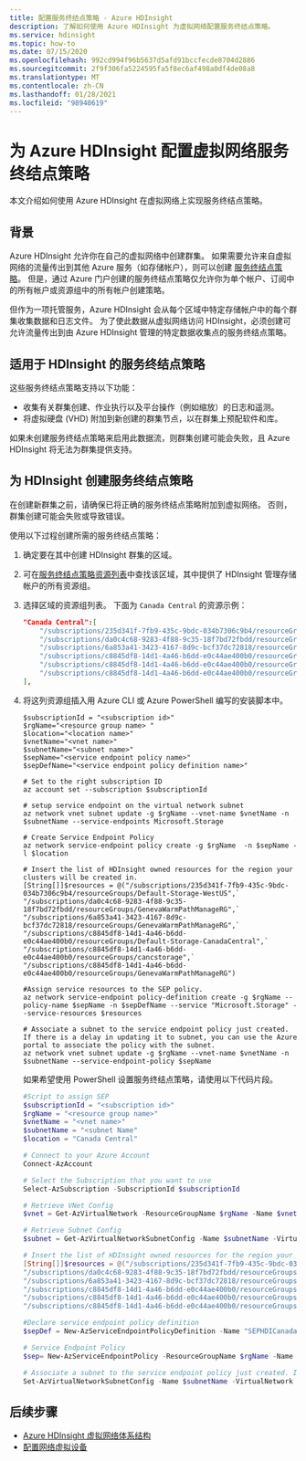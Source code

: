 ```yaml
---
title: 配置服务终结点策略 - Azure HDInsight
description: 了解如何使用 Azure HDInsight 为虚拟网络配置服务终结点策略。
ms.service: hdinsight
ms.topic: how-to
ms.date: 07/15/2020
ms.openlocfilehash: 992cd994f96b5637d5afd91bccfecde8704d2886
ms.sourcegitcommit: 2f9f306fa5224595fa5f8ec6af498a0df4de08a8
ms.translationtype: MT
ms.contentlocale: zh-CN
ms.lasthandoff: 01/28/2021
ms.locfileid: "98940619"
---
```

# <a name="configure-virtual-network-service-endpoint-policies-for-azure-hdinsight"></a>为 Azure HDInsight 配置虚拟网络服务终结点策略

本文介绍如何使用 Azure HDInsight 在虚拟网络上实现服务终结点策略。

## <a name="background"></a>背景

Azure HDInsight 允许你在自己的虚拟网络中创建群集。 如果需要允许来自虚拟网络的流量传出到其他 Azure 服务（如存储帐户），则可以创建 [服务终结点策略](../virtual-network/virtual-network-service-endpoint-policies-overview.md)。 但是，通过 Azure 门户创建的服务终结点策略仅允许你为单个帐户、订阅中的所有帐户或资源组中的所有帐户创建策略。

但作为一项托管服务，Azure HDInsight 会从每个区域中特定存储帐户中的每个群集收集数据和日志文件。 为了使此数据从虚拟网络访问 HDInsight，必须创建可允许流量传出到由 Azure HDInsight 管理的特定数据收集点的服务终结点策略。

## <a name="service-endpoint-policies-for-hdinsight"></a>适用于 HDInsight 的服务终结点策略

这些服务终结点策略支持以下功能：

- 收集有关群集创建、作业执行以及平台操作（例如缩放）的日志和遥测。
- 将虚拟硬盘 (VHD) 附加到新创建的群集节点，以在群集上预配软件和库。

如果未创建服务终结点策略来启用此数据流，则群集创建可能会失败，且 Azure HDInsight 将无法为群集提供支持。

## <a name="create-service-endpoint-policies-for-hdinsight"></a>为 HDInsight 创建服务终结点策略

在创建新群集之前，请确保已将正确的服务终结点策略附加到虚拟网络。 否则，群集创建可能会失败或导致错误。

使用以下过程创建所需的服务终结点策略：

1. 确定要在其中创建 HDInsight 群集的区域。
1. 可在[服务终结点策略资源列表](https://github.com/Azure-Samples/hdinsight-enterprise-security/blob/main/hdinsight-service-endpoint-policy-resources.json)中查找该区域，其中提供了 HDInsight 管理存储帐户的所有资源组。
1. 选择区域的资源组列表。 下面为 `Canada Central` 的资源示例：

    ```json
    "Canada Central":[
        "/subscriptions/235d341f-7fb9-435c-9bdc-034b7306c9b4/resourceGroups/Default-Storage-WestUS",
        "/subscriptions/da0c4c68-9283-4f88-9c35-18f7bd72fbdd/resourceGroups/GenevaWarmPathManageRG",
        "/subscriptions/6a853a41-3423-4167-8d9c-bcf37dc72818/resourceGroups/GenevaWarmPathManageRG",
        "/subscriptions/c8845df8-14d1-4a46-b6dd-e0c44ae400b0/resourceGroups/Default-Storage-CanadaCentral",
        "/subscriptions/c8845df8-14d1-4a46-b6dd-e0c44ae400b0/resourceGroups/cancstorage",
        "/subscriptions/c8845df8-14d1-4a46-b6dd-e0c44ae400b0/resourceGroups/GenevaWarmPathManageRG"
    ],
    ```

1. 将这列资源组插入用 Azure CLI 或 Azure PowerShell 编写的安装脚本中。

    ```azurecli
    $subscriptionId = "<subscription id>"
    $rgName="<resource group name> "
    $location="<location name>"
    $vnetName="<vnet name>"
    $subnetName="<subnet name>"
    $sepName="<service endpoint policy name>"
    $sepDefName="<service endpoint policy definition name>"
    
    # Set to the right subscription ID
    az account set --subscription $subscriptionId
    
    # setup service endpoint on the virtual network subnet
    az network vnet subnet update -g $rgName --vnet-name $vnetName -n $subnetName --service-endpoints Microsoft.Storage
    
    # Create Service Endpoint Policy
    az network service-endpoint policy create -g $rgName  -n $sepName -l $location
    
    # Insert the list of HDInsight owned resources for the region your clusters will be created in.
    [String[]]$resources = @("/subscriptions/235d341f-7fb9-435c-9bdc-034b7306c9b4/resourceGroups/Default-Storage-WestUS",`
    "/subscriptions/da0c4c68-9283-4f88-9c35-18f7bd72fbdd/resourceGroups/GenevaWarmPathManageRG",`
    "/subscriptions/6a853a41-3423-4167-8d9c-bcf37dc72818/resourceGroups/GenevaWarmPathManageRG",`
    "/subscriptions/c8845df8-14d1-4a46-b6dd-e0c44ae400b0/resourceGroups/Default-Storage-CanadaCentral",`
    "/subscriptions/c8845df8-14d1-4a46-b6dd-e0c44ae400b0/resourceGroups/cancstorage",`
    "/subscriptions/c8845df8-14d1-4a46-b6dd-e0c44ae400b0/resourceGroups/GenevaWarmPathManageRG")
    
    #Assign service resources to the SEP policy.
    az network service-endpoint policy-definition create -g $rgName --policy-name $sepName -n $sepDefName --service "Microsoft.Storage" --service-resources $resources
    
    # Associate a subnet to the service endpoint policy just created. If there is a delay in updating it to subnet, you can use the Azure portal to associate the policy with the subnet.
    az network vnet subnet update -g $rgName --vnet-name $vnetName -n $subnetName --service-endpoint-policy $sepName
    ```

    如果希望使用 PowerShell 设置服务终结点策略，请使用以下代码片段。
    
    ```powershell
    #Script to assign SEP 
    $subscriptionId = "<subscription id>"
    $rgName = "<resource group name>"
    $vnetName = "<vnet name>"
    $subnetName = "<subnet Name"
    $location = "Canada Central"
    
    # Connect to your Azure Account
    Connect-AzAccount
    
    # Select the Subscription that you want to use
    Select-AzSubscription -SubscriptionId $subscriptionId
    
    # Retrieve VNet Config
    $vnet = Get-AzVirtualNetwork -ResourceGroupName $rgName -Name $vnetName
    
    # Retrieve Subnet Config
    $subnet = Get-AzVirtualNetworkSubnetConfig -Name $subnetName -VirtualNetwork $vnet
    
    # Insert the list of HDInsight owned resources for the region your clusters will be created in.
    [String[]]$resources = @("/subscriptions/235d341f-7fb9-435c-9bdc-034b7306c9b4/resourceGroups/Default-Storage-WestUS",
    "/subscriptions/da0c4c68-9283-4f88-9c35-18f7bd72fbdd/resourceGroups/GenevaWarmPathManageRG",
    "/subscriptions/6a853a41-3423-4167-8d9c-bcf37dc72818/resourceGroups/GenevaWarmPathManageRG",
    "/subscriptions/c8845df8-14d1-4a46-b6dd-e0c44ae400b0/resourceGroups/Default-Storage-CanadaCentral",
    "/subscriptions/c8845df8-14d1-4a46-b6dd-e0c44ae400b0/resourceGroups/cancstorage",
    "/subscriptions/c8845df8-14d1-4a46-b6dd-e0c44ae400b0/resourceGroups/GenevaWarmPathManageRG")
    
    #Declare service endpoint policy definition
    $sepDef = New-AzServiceEndpointPolicyDefinition -Name "SEPHDICanadaCentral" -Description "Service Endpoint Policy Definition" -Service "Microsoft.Storage" -ServiceResource $resources
    
    # Service Endpoint Policy
    $sep= New-AzServiceEndpointPolicy -ResourceGroupName $rgName -Name "SEPHDICanadaCentral" -Location $location -ServiceEndpointPolicyDefinition $sepDef
    
    # Associate a subnet to the service endpoint policy just created. If there is a delay in updating it to subnet, you can use the Azure portal to associate the policy with the subnet.
    Set-AzVirtualNetworkSubnetConfig -Name $subnetName -VirtualNetwork $vnet -AddressPrefix $subnet.AddressPrefix -ServiceEndpointPolicy $sep
    ```

## <a name="next-steps"></a>后续步骤

* [Azure HDInsight 虚拟网络体系结构](hdinsight-virtual-network-architecture.md)
* [配置网络虚拟设备](./network-virtual-appliance.md)
